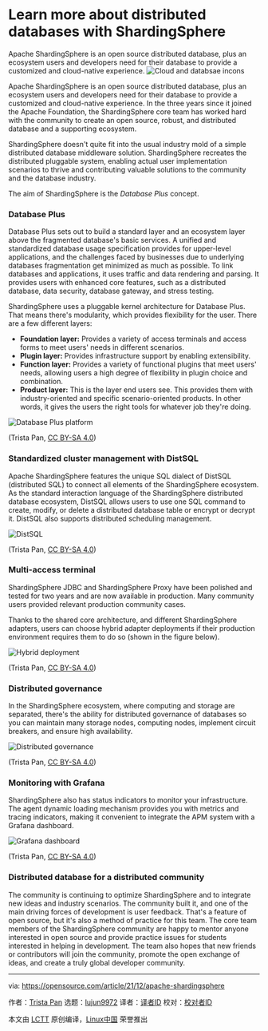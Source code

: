 [#]: subject: "Learn more about distributed databases with ShardingSphere"
[#]: via: "https://opensource.com/article/21/12/apache-shardingsphere"
[#]: author: "Trista Pan https://opensource.com/users/trista-pan"
[#]: collector: "lujun9972"
[#]: translator: "geekpi"
[#]: reviewer: " "
[#]: publisher: " "
[#]: url: " "

Learn more about distributed databases with ShardingSphere
======
Apache ShardingSphere is an open source distributed database, plus an
ecosystem users and developers need for their database to provide a
customized and cloud-native experience.
![Cloud and databsae incons][1]

Apache ShardingSphere is an open source distributed database, plus an ecosystem users and developers need for their database to provide a customized and cloud-native experience. In the three years since it joined the Apache Foundation, the ShardingSphere core team has worked hard with the community to create an open source, robust, and distributed database and a supporting ecosystem.

ShardingSphere doesn't quite fit into the usual industry mold of a simple distributed database middleware solution. ShardingSphere recreates the distributed pluggable system, enabling actual user implementation scenarios to thrive and contributing valuable solutions to the community and the database industry.

The aim of ShardingSphere is the _Database Plus_ concept.

### Database Plus 

Database Plus sets out to build a standard layer and an ecosystem layer above the fragmented database's basic services. A unified and standardized database usage specification provides for upper-level applications, and the challenges faced by businesses due to underlying databases fragmentation get minimized as much as possible. To link databases and applications, it uses traffic and data rendering and parsing. It provides users with enhanced core features, such as a distributed database, data security, database gateway, and stress testing.

ShardingSphere uses a pluggable kernel architecture for Database Plus. That means there's modularity, which provides flexibility for the user. There are a few different layers:

  * **Foundation layer:** Provides a variety of access terminals and access forms to meet users' needs in different scenarios.
  * **Plugin layer:** Provides infrastructure support by enabling extensibility.
  * **Function layer:** Provides a variety of functional plugins that meet users' needs, allowing users a high degree of flexibility in plugin choice and combination.
  * **Product layer:** This is the layer end users see. This provides them with industry-oriented and specific scenario-oriented products. In other words, it gives the users the right tools for whatever job they're doing.



![Database Plus platform][2]

(Trista Pan, [CC BY-SA 4.0][3])

### Standardized cluster management with DistSQL

Apache ShardingSphere features the unique SQL dialect of DistSQL (distributed SQL) to connect all elements of the ShardingSphere ecosystem. As the standard interaction language of the ShardingSphere distributed database ecosystem, DistSQL allows users to use one SQL command to create, modify, or delete a distributed database table or encrypt or decrypt it. DistSQL also supports distributed scheduling management.

![DistSQL][4]

(Trista Pan, [CC BY-SA 4.0][3])

### Multi-access terminal

ShardingSphere JDBC and ShardingSphere Proxy have been polished and tested for two years and are now available in production. Many community users provided relevant production community cases.

Thanks to the shared core architecture, and different ShardingSphere adapters, users can choose hybrid adapter deployments if their production environment requires them to do so (shown in the figure below).

![Hybrid deployment][5]

(Trista Pan, [CC BY-SA 4.0][3])

### Distributed governance

In the ShardingSphere ecosystem, where computing and storage are separated, there's the ability for distributed governance of databases so you can maintain many storage nodes, computing nodes, implement circuit breakers, and ensure high availability.

![Distributed governance][6]

(Trista Pan, [CC BY-SA 4.0][3])

### Monitoring with Grafana

ShardingSphere also has status indicators to monitor your infrastructure. The agent dynamic loading mechanism provides you with metrics and tracing indicators, making it convenient to integrate the APM system with a Grafana dashboard.

![Grafana dashboard][7]

(Trista Pan, [CC BY-SA 4.0][3])

### Distributed database for a distributed community

The community is continuing to optimize ShardingSphere and to integrate new ideas and industry scenarios. The community built it, and one of the main driving forces of development is user feedback. That's a feature of open source, but it's also a method of practice for this team. The core team members of the ShardingSphere community are happy to mentor anyone interested in open source and provide practice issues for students interested in helping in development. The team also hopes that new friends or contributors will join the community, promote the open exchange of ideas, and create a truly global developer community.

--------------------------------------------------------------------------------

via: https://opensource.com/article/21/12/apache-shardingsphere

作者：[Trista Pan][a]
选题：[lujun9972][b]
译者：[译者ID](https://github.com/译者ID)
校对：[校对者ID](https://github.com/校对者ID)

本文由 [LCTT](https://github.com/LCTT/TranslateProject) 原创编译，[Linux中国](https://linux.cn/) 荣誉推出

[a]: https://opensource.com/users/trista-pan
[b]: https://github.com/lujun9972
[1]: https://opensource.com/sites/default/files/styles/image-full-size/public/lead-images/bus_cloud_database.png?itok=lhhU42fg (Cloud and databsae incons)
[2]: https://opensource.com/sites/default/files/uploads/database-plus-platform.png (Database Plus platform)
[3]: tps://creativecommons.org/licenses/by-sa/4.0/
[4]: https://opensource.com/sites/default/files/uploads/distsql.png (DistSQL)
[5]: https://opensource.com/sites/default/files/uploads/hybrid-deployment.png (Hybrid deployment)
[6]: https://opensource.com/sites/default/files/uploads/distributed-governance.png (Distributed governance)
[7]: https://opensource.com/sites/default/files/uploads/grafana-dashboard.png (Grafana dashboard)
